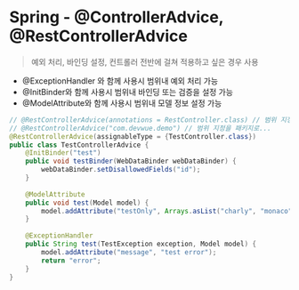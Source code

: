 # Spring - @ControllerAdvice, @RestControllerAdvice
> 예외 처리, 바인딩 설정, 컨트롤러 전반에 걸쳐 적용하고 싶은 경우 사용
* @ExceptionHandler 와 함께 사용시 범위내 예외 처리 가능
* @InitBinder와 함께 사용시 범위내 바인딩 또는 검증을 설정 가능
* @ModelAttribute와 함께 사용시 범위내 모델 정보 설정 가능

```java
// @RestControllerAdvice(annotations = RestController.class) // 범위 지정을 annotation 으로
// @RestControllerAdvice("com.devwue.demo") // 범위 지정을 패키지로...
@RestControllerAdvice(assignableType = {TestController.class})
public class TestControllerAdvice {
    @InitBinder("test")
    public void testBinder(WebDataBinder webDataBinder) {
        webDataBinder.setDisallowedFields("id");
    }
    
    @ModelAttribute
    public void test(Model model) {
        model.addAttribute("testOnly", Arrays.asList("charly", "monaco", "gil"));
    }
    
    @ExceptionHandler
    public String test(TestException exception, Model model) {
        model.addAttribute("message", "test error");
        return "error";
    }
}
```